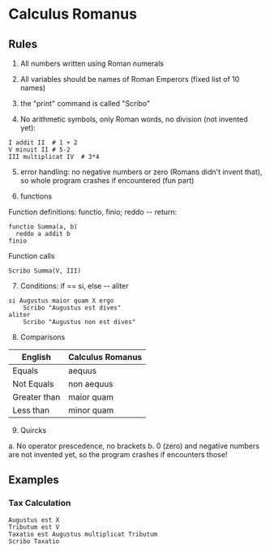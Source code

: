 # Calculus Romanus

## Rules

1. All numbers written using Roman numerals
2. All variables should be names of Roman Emperors (fixed list of 10 names)
3. the "print" command is called "Scribo"

4. No arithmetic symbols, only Roman words, no division (not invented yet):

```
I addit II  # 1 + 2
V minuit II # 5-2
III multiplicat IV  # 3*4
```

5. error handling: no negative numbers or zero (Romans didn't invent that), so whole program crashes if encountered (fun part)

6. functions

Function definitions: functio, finio; reddo -- return:

```
functio Summa(a, b)
  reddo a addit b
finio
```

Function calls

```
Scribo Summa(V, III)
```

7. Conditions: if == si, else -- aliter

```
si Augustus maior quam X ergo
    Scribo "Augustus est dives"
aliter
    Scribo "Augustus non est dives"
```

8. Comparisons

| English      | Calculus Romanus |
| ------------ | ---------------- |
| Equals       | aequus           |
| Not Equals   | non aequus       |
| Greater than | maior quam       |
| Less than    | minor quam       |

9. Quircks

a. No operator prescedence, no brackets
b. 0 (zero) and negative numbers are not invented yet, so the program crashes if encounters those!

## Examples

### Tax Calculation

```
Augustus est X
Tributum est V
Taxatio est Augustus multiplicat Tributum
Scribo Taxatio
```
